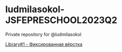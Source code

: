 # ludmilasokol-JSFEPRESCHOOL2023Q2
Private repository for @ludmilasokol

[Library#1 - Фиксированная вёрстка](https://rolling-scopes-school.github.io/ludmilasokol-JSFEPRESCHOOL2023Q2/library/ "link to my Library#1")
